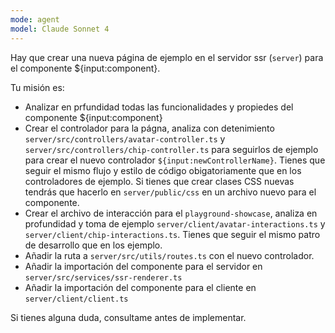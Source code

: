 ```yaml
---
mode: agent
model: Claude Sonnet 4
---
```

Hay que crear una nueva página de ejemplo en el servidor ssr (`server`) para el componente ${input:component}.

Tu misión es:

- Analizar en prfundidad todas las funcionalidades y propiedes del componente ${input:component} 
- Crear el controlador para la págna, analiza con detenimiento `server/src/controllers/avatar-controller.ts` y `server/src/controllers/chip-controller.ts` para seguirlos de ejemplo para crear el nuevo controlador `${input:newControllerName}`. Tienes que seguir el mismo flujo y estilo de código obigatoriamente que en los controladores de ejemplo. Si tienes que crear clases CSS nuevas tendrás que hacerlo en `server/public/css` en un archivo nuevo para el componente.
- Crear el archivo de interacción para el `playground-showcase`, analiza en profundidad y toma de ejemplo `server/client/avatar-interactions.ts` y `server/client/chip-interactions.ts`. Tienes que seguir el mismo patro de desarrollo que en los ejemplo.
- Añadir la ruta a `server/src/utils/routes.ts` con el nuevo controlador.
- Añadir la importación del componente para el servidor en `server/src/services/ssr-renderer.ts`
- Añadir la importación del componente para el cliente en `server/client/client.ts`

Si tienes alguna duda, consultame antes de implementar.